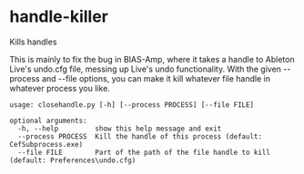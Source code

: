 # handle-killer
Kills handles

This is mainly to fix the bug in BIAS-Amp, where it takes a handle to Ableton Live's undo.cfg file, messing up Live's undo functionality.
With the given --process and --file options, you can make it kill whatever file handle in whatever process you like.

```
usage: closehandle.py [-h] [--process PROCESS] [--file FILE]

optional arguments:
  -h, --help         show this help message and exit
  --process PROCESS  Kill the handle of this process (default: CefSubprocess.exe)
  --file FILE        Part of the path of the file handle to kill (default: Preferences\undo.cfg)
```
